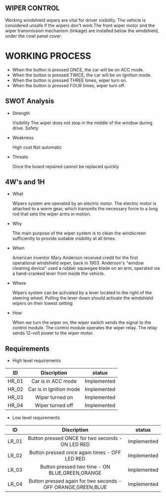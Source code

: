 ## WIPER CONTROL
Working windshield wipers are vital for driver visibility. The vehicle is considered unsafe if the wipers don't work.The front wiper motor and the wiper transmission mechanism (linkage) are installed below the windshield, under the cowl panel cover.

# WORKING PROCESS
*   When the button is pressed ONCE, the car will be on ACC mode.
*   When the button is pressed TWICE, the car will be on Ignition mode.
*   When the button is pressed THREE times, wiper turn on.
*   When the button is pressed FOUR times, wiper turn off.

## SWOT Analysis

*   Strength
 
    Visibility
    The wiper does not stop in the middle of the window during drive.
    Safety
       
*   Weakness
      
    High cost
    Not automatic

*   Threats

    Once the board repaired cannot be replaced quickly
    
## 4W's and 1H

*   What
        
     Wipers system are operated by an electric motor. The electric motor is attached to a worm gear, 
     which transmits the necessary force to a long rod that sets the wiper arms in motion.

*   Why
 
     The main purpose of the wiper system is to clean the windscreen sufficiently to provide suitable visibility at all times.

*   When

     American inventor Mary Anderson received credit for the first operational windshield wiper, back in 1903. Anderson's “window cleaning device” used a rubber squeegee blade on an arm, operated via a hand-cranked lever from inside the vehicle.

*   Where
     
     Wipers system can be activated by a lever located to the right of the steering wheel. Pulling the lever down should activate the windshield wipers on their lowest setting

*   How

     When we turn the wiper on, the wiper switch sends the signal to the control module. The control module operates the wiper relay. The relay sends 12-volt power to the wiper motor.

## Requirements

*   High level requirements

|ID	|Discription|	status|
|:--------:|:---------:|:------:|
|HR_01|	Car is in ACC mode|	Implemented|
|HR_02| Car is in Ignition mode|	Implemented|
|HR_03| Wiper turned on|Implemented|
|HR_04|	Wiper turned off|Implemented|

*   Low level requirements

|ID|	Discription|	status|
|:--------:|:---------:|:------:|
|LR_01|	Button pressed ONCE for two seconds - ON LED RED	|Implemented|
|LR_02|Button pressed once again times - OFF LED RED	|Implemented|
|LR_03|Button pressed two time - ON BLUE,GREEN,ORANGE	|Implemented|
|LR_04	|Button pressed again for two seconds - OFF ORANGE,GREEN,BLUE	|Implemented|
